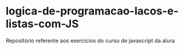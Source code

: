 # logica-de-programacao-lacos-e-listas-com-JS
Repositório referente aos exercícios do curso de javascript da alura
